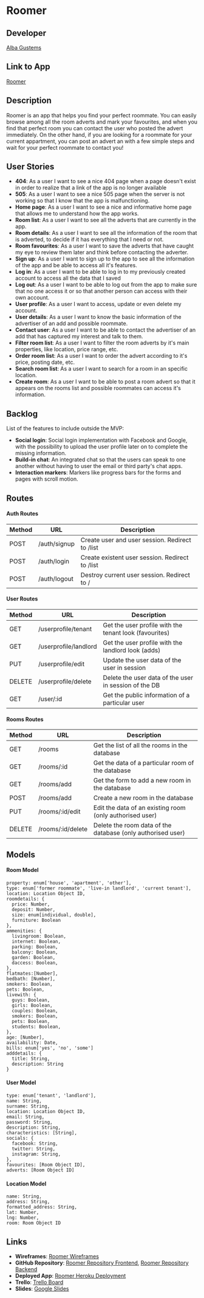 # Roomer
## Developer
[Alba Gustems](https://github.com/AGustems)


## Link to App
[Roomer](http://www.google.com)


## Description
Roomer is an app that helps you find your perfect roommate. You can easily browse among all the room adverts and mark your favourites, and when you find that perfect room you can contact the user who posted the advert immediately. On the other hand, if you are looking for a roommate for your current appartment, you can post an advert an with a few simple steps and wait for your perfect roommate to contact you!


## User Stories
* **404**: As a user I want to see a nice 404 page when a page doesn't exist in order to realize that a link of the app is no longer available
* **505**: As a user I want to see a nice 505 page when the server is not working so that I know that the app is malfunctioning.
* **Home page**: As a user I want to see a nice and informative home page that allows me to understand how the app works.
* **Room list**: As a user I want to see all the adverts that are currently in the app.
* **Room details**: As a user I want to see all the information of the room that is adverted, to decide if it has everything that I need or not. 
* **Room favourites**: As a user I want to save the adverts that have caught my eye to review them later and think before contacting the adverter. 
* **Sign up**: As a user I want to sign up to the app to see all the information of the app and be able to access all it's features.
* **Log in**: As a user I want to be able to log in to my previously created account to access all the data that I saved
* **Log out**: As a user I want to be able to log out from the app to make sure that no one access it or so that another person can access with their own account.
* **User profile**: As a user I want to access, update or even delete my account.
* **User details**: As a user I want to know the basic information of the advertiser of an add and possible roommate.
* **Contact user**: As a user I want to be able to contact the advertiser of an add that has captured my interest and talk to them.
* **Filter room list**: As a user I want to filter the room adverts by it's main properties, like location, price range, etc.
* **Order room list**: As a user I want to order the advert according to it's price, posting date, etc.
* **Search room list**: As a user I want to search for a room in an specific location.
* **Create room**: As a user I want to be able to post a room advert so that it appears on the rooms list and possible roommates can access it's information.


## Backlog
List of the features to include outside the MVP:
* **Social login**: Social login implementation with Facebook and Google, with the possibility to upload the user profile later on to complete the missing information.
* **Build-in chat**: An integrated chat so that the users can speak to one another without having to user the email or third party's chat apps.
* **Interaction markers**: Markers like progress bars for the forms and pages with scroll motion. 


## Routes
#### Auth Routes
Method  |     URL       |   Description                                          |
------- | ------------- | ------------------------------------------------------ |
POST    | /auth/signup  |  Create user and user session. Redirect to /list       |
POST    | /auth/login   |  Create existent user session. Redirect to /list       |
POST    | /auth/logout  |  Destroy current user session. Redirect to /           |

#### User Routes
Method  |     URL                |   Description                                          |
------- | ---------------------- | ------------------------------------------------------ |
GET     | /userprofile/tenant    | Get the user profile with the tenant look (favourites) |
GET     | /userprofile/landlord  | Get the user profile with the landlord look (adds)     |
PUT     | /userprofile/edit      | Update the user data of the user in session            |
DELETE  | /userprofile/delete    | Delete the user data of the user in session of the DB  |
GET     | /user/:id              | Get the public information of a particular user        |

#### Rooms Routes
Method  |     URL                |   Description                                                |
------- | ---------------------- | ------------------------------------------------------------ |
GET     | /rooms                 |  Get the list of all the rooms in the database               |
GET     | /rooms/:id             |  Get the data of a particular room of the database           |
GET     | /rooms/add             |  Get the form to add a new room in the database              |
POST    | /rooms/add             |  Create a new room in the database                           |
PUT     | /rooms/:id/edit        |  Edit the data of an existing room (only authorised user)    |
DELETE  | /rooms/:id/delete      |  Delete the room data of the database (only authorised user) | 


## Models
#### Room Model
```
property: enum['house', 'apartment', 'other'],
type: enum['former roommate', 'live-in landlord', 'current tenant'],
location: Location Object ID,
roomdetails: {
  price: Number,
  deposit: Number,
  size: enum[individual, double],
  furniture: Boolean
},
ammenities: {
  livingroom: Boolean,
  internet: Boolean,
  parking: Boolean,
  balcony: Boolean,
  garden: Boolean,
  daccess: Boolean,
},
flatmates:[Number],
bedbath: [Number],
smokers: Boolean,
pets: Boolean,
livewith: {
  guys: Boolean,
  girls: Boolean,
  couples: Boolean,
  smokers: Boolean,
  pets: Boolean,
  students: Boolean,
},
age: [Number],
availability: Date,
bills: enum['yes', 'no', 'some']
adddetails: {
  title: String,
  description: String
}
```

#### User Model
```
type: enum['tenant', 'landlord'],
name: String,
surname: String,
location: Location Object ID,
email: String,
password: String,
description: String,
characteristics: [String],
socials: {
  facebook: String,
  twitter: String,
  instagram: String,
},
favourites: [Room Object ID],
adverts: [Room Object ID]
```

#### Location Model
```
name: String,
address: String,
formatted_address: String,
lat: Number,
lng: Number,
room: Room Object ID
```


## Links
* **Wireframes**: [Roomer Wireframes](https://drive.google.com/drive/folders/1R3W7sfI8RaInJHNq9A_kcw-RFKecBHki?usp=sharing)
* **GitHub Repository**: [Roomer Repository Frontend](https://github.com/AGustems/roomer-frontend), [Roomer Repository Backend](https://github.com/AGustems/roomer-backend)
* **Deployed App**: [Roomer Heroku Deployment](https://roomer-app.herokuapp.com/)
* **Trello**: [Trello Board](https://trello.com/b/2dKdlObG/roomer) 
* **Slides**: [Google Slides](https://docs.google.com/presentation/d/1k2gun7eDe3g50GiyUuulCH-vc1K9CdSyvXjoZ1dXHwI/edit?usp=sharing)